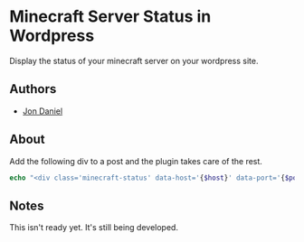 Minecraft Server Status in Wordpress
======================================

Display the status of your minecraft server on your wordpress site.

Authors
-------
* [Jon Daniel](https://github.com/binarycleric)

About
------
Add the following div to a post and the plugin takes care of the rest. 

```php
echo "<div class='minecraft-status' data-host='{$host}' data-port='{$port}'></div>";
```

Notes
------
This isn't ready yet. It's still being developed.
